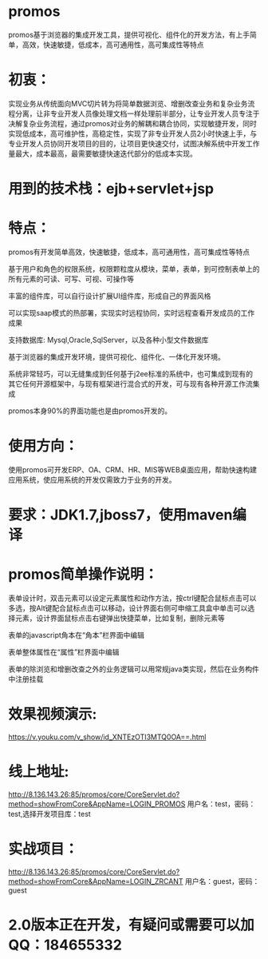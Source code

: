 # promos
promos基于浏览器的集成开发工具，提供可视化、组件化的开发方法，有上手简单，高效，快速敏捷，低成本，高可通用性，高可集成性等特点


# 初衷：

实现业务从传统面向MVC切片转为将简单数据浏览、增删改查业务和复杂业务流程分离，让非专业开发人员像处理文档一样处理前半部分，让专业开发人员专注于决解复杂业务流程，通过promos对业务的解耦和耦合协同，实现敏捷开发，同时实现低成本，高可维护性，高稳定性，实现了非专业开发人员2小时快速上手，与专业开发人员协同开发项目的目的，让项目更快速交付，试图决解系统中开发工作量最大，成本最高，最需要敏捷快速迭代部分的低成本实现。

# 用到的技术栈：ejb+servlet+jsp


# 特点：

promos有开发简单高效，快速敏捷，低成本，高可通用性，高可集成性等特点

基于用户和角色的权限系统，权限颗粒度从模块，菜单，表单，到可控制表单上的所有元素的可读、可写、可视、可操作等

丰富的组件库，可以自行设计扩展UI组件库，形成自己的界面风格

可以实现saap模式的热部署，实现实时远程协同，实时远程查看开发成员的工作成果


支持数据库: Mysql,Oracle,SqlServer，以及各种小型文件数据库


基于浏览器的集成开发环境，提供可视化、组件化、一体化开发环境。

系统非常轻巧，可以无缝集成到任何基于j2ee标准的系统中，也可集成到现有的其它任何开源框架中，与现有框架进行混合式的开发，可与现有各种开源工作流集成

promos本身90%的界面功能也是由promos开发的。


# 使用方向：

使用promos可开发ERP、OA、CRM、HR、MIS等WEB桌面应用，帮助快速构建应用系统，使应用系统的开发仅需致力于业务的开发。


# 要求：JDK1.7,jboss7，使用maven编译



# promos简单操作说明：

表单设计时，双击元素可以设定元素属性和动作方法，按ctrl键配合鼠标点击可以多选，按Alt键配合鼠标点击可以移动，设计界面右侧可申缩工具盒中单击可以选择元素，设计界面鼠标点击右键弹出快捷菜单，比如复制，删除元素等

表单的javascript角本在“角本”栏界面中编辑

表单整体属性在“属性”栏界面中编辑

表单的除浏览和增删改查之外的业务逻辑可以用常规java类实现，然后在业务构件中注册挂载


# 效果视频演示:
https://v.youku.com/v_show/id_XNTEzOTI3MTQ0OA==.html

# 线上地址:
http://8.136.143.26:85/promos/core/CoreServlet.do?method=showFromCore&AppName=LOGIN_PROMOS
用户名：test，密码：test,选择开发项目库：test

# 实战项目：
http://8.136.143.26:85/promos/core/CoreServlet.do?method=showFromCore&AppName=LOGIN_ZRCANT
用户名：guest，密码：guest

# 2.0版本正在开发，有疑问或需要可以加QQ：184655332
